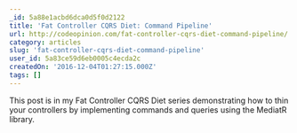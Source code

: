 ```yaml
---
_id: 5a88e1acbd6dca0d5f0d2122
title: 'Fat Controller CQRS Diet: Command Pipeline'
url: http://codeopinion.com/fat-controller-cqrs-diet-command-pipeline/
category: articles
slug: 'fat-controller-cqrs-diet-command-pipeline'
user_id: 5a83ce59d6eb0005c4ecda2c
createdOn: '2016-12-04T01:27:15.000Z'
tags: []
---
```


This post is in my Fat Controller CQRS Diet series demonstrating how to thin your controllers by implementing commands and queries using the MediatR library.
